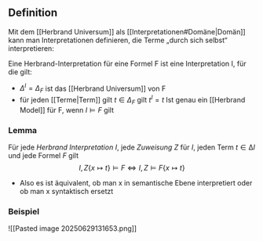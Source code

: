 ## Definition
Mit dem [[Herbrand Universum]] als [[Interpretationen#Domäne|Domän]] kann man Interpretationen definieren, die
Terme „durch sich selbst“ interpretieren:

Eine Herbrand-Interpretation für eine Formel F ist eine Interpretation I, für die gilt:
- $\Delta^{I}=\Delta_{F}$ ist das [[Herbrand Universum]] von F
- für jeden [[Terme|Term]] gilt $t \in \Delta_{F}$ gilt $t^{I}=t$
Ist genau ein [[Herbrand Model]] für F, wenn $I \models F$ gilt

### Lemma
Für jede *Herbrand Interpretation* $I$, jede *Zuweisung* $Z$ für $I$, jeden Term
$t ∈ ∆I$ und jede Formel $F$ gilt
$$
I,Z\{ x \mapsto t \} \models F \Leftrightarrow I,Z \models F\{ x \mapsto t \}
$$
- Also es ist äquivalent, ob man x in semantische Ebene interpretiert oder ob man x syntaktisch ersetzt

### Beispiel
![[Pasted image 20250629131653.png]]